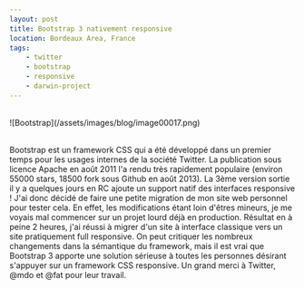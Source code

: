 ```yaml
---
layout: post
title: Bootstrap 3 nativement responsive
location: Bordeaux Area, France
tags:
    - twitter
    - bootstrap
    - responsive
    - darwin-project
---
```


<br />
![Bootstrap](/assets/images/blog/image00017.png)<br />
<br />

Bootstrap est un framework CSS qui a été développé dans un premier temps pour les usages internes de la société Twitter. La publication sous licence Apache en août 2011 l'a rendu très rapidement populaire (environ 55000 stars, 18500 fork sous Github en août 2013). La 3ème version sortie il y a quelques jours en RC ajoute un support natif des interfaces responsive ! J'ai donc décidé de faire une petite migration de mon site web personnel pour tester cela. En effet, les modifications étant loin d'êtres mineurs, je me voyais mal commencer sur un projet lourd déjà en production. Résultat en à peine 2 heures, j'ai réussi à migrer d'un site à interface classique vers un site pratiquement full responsive. On peut critiquer les nombreux changements dans la sémantique du framework, mais il est vrai que Bootstrap 3 apporte une solution sérieuse à toutes les personnes désirant s'appuyer sur un framework CSS responsive. Un grand merci à Twitter, @mdo et @fat pour leur travail.

